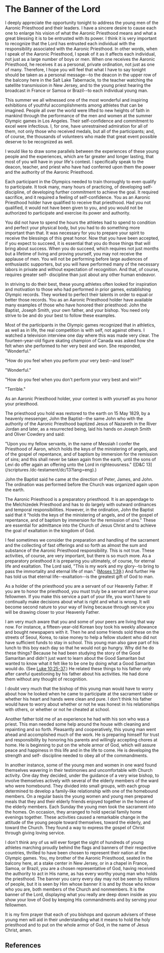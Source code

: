 # The Banner of the Lord

I deeply appreciate the opportunity tonight to address the young men of the
Aaronic Priesthood and their leaders. I have a sincere desire to cause each
one to enlarge his vision of what the Aaronic Priesthood means and what a
great blessing it is to be entrusted with its power. I think it is very
important to recognize that the Lord has entrusted each individual with the
responsibility associated with the Aaronic Priesthood. In other words, when I
speak of the Aaronic Priesthood, I speak of it as it affects each individual,
not just as a large number of boys or men. When one receives the Aaronic
Priesthood, he receives it as a personal, private ordination, not just as one
of many. Therefore, I hope you will feel that what I have to say tonight
should be taken as a personal message--to the deacon in the upper row of the
balcony here in the Salt Lake Tabernacle, to the teacher watching the
satellite transmission in New Jersey, and to the young priest hearing the
broadcast in France or Samoa or Brazil--to each individual young man.

This summer we all witnessed one of the most wonderful and inspiring
exhibitions of youthful accomplishments among athletes that can be imagined.
People all over the world were lifted to new heights of faith in mankind
through the performance of the men and women at the summer Olympic games in
Los Angeles. Their self-confidence and commitment to excel were infectious. I,
for one, have unrestrained admiration for all of them, not only those who
received medals, but all of the participants; and, of course, the thousands of
volunteers who made that great event possible deserve to be recognized as
well.

I would like to draw some parallels between the experiences of these young
people and the experiences, which are far greater and longer lasting, that
most of you will have in your life's contest. I specifically speak to the
deacon, teacher, and priest who have had conferred upon them the power and the
authority of the Aaronic Priesthood.

Each participant in the Olympics needed to train thoroughly to even qualify to
participate. It took many, many hours of practicing, of developing self-
discipline, of developing further commitment to achieve the goal. It required
sacrifice, and it required a feeling of self-confidence. You as an Aaronic
Priesthood holder have qualified to receive that priesthood. Had you not
qualified, it would not have been given to you, and you would not be
authorized to participate and exercise its power and authority.

You did not have to spend the hours the athletes had to spend to condition and
perfect your physical body, but you had to do something more important than
that. It was necessary for you to prepare your spirit to receive the blessings
of this great honor. Now that you have been accepted, if you expect to
succeed, it is essential that you do those things that will bring about
success. When you do succeed, which requires not just months but a lifetime of
living and proving yourself, you may not receive the applause of men. You will
not be performing before large audiences of enthusiastic supporters, but you
will have performed many of the necessary labors in private and without
expectation of recognition. And that, of course, requires greater self-
discipline than just about any other human endeavor.

In striving to do their best, these young athletes often looked for
inspiration and motivation to those who had performed in prior games,
establishing Olympic records. They worked to perfect their talents in order to
equal or better those records. You as an Aaronic Priesthood holder have
available many examples of those who have honored their priesthood: John the
Baptist, Joseph Smith, your own father, and your bishop. You need only strive
to be and do your best to follow these examples.

Most of the participants in the Olympic games recognized that in athletics, as
well as in life, the real competition is with self, not against others. I
watched a television interview one day where this was made very clear. The
fourteen-year-old figure skating champion of Canada was asked how she felt
when she performed to her very best and won. She responded, "Wonderful."

"How do you feel when you perform your very best--and lose?"

"Wonderful."

"How do you feel when you don't perform your very best and win?"

"Terrible."

As an Aaronic Priesthood holder, your contest is with yourself as you honor
your priesthood.

The priesthood you hold was restored to the earth on 15 May 1829, by a
heavenly messenger, John the Baptist--the same John who with the authority of
the Aaronic Priesthood baptized Jesus of Nazareth in the River Jordan and
later, as a resurrected being, laid his hands on Joseph Smith and Oliver
Cowdery and said:

"Upon you my fellow servants, in the name of Messiah I confer the Priesthood
of Aaron, which holds the keys of the ministering of angels, and of the gospel
of repentance, and of baptism by immersion for the remission of sins; and this
shall never be taken again from the earth, until the sons of Levi do offer
again an offering unto the Lord in righteousness." ([D&amp;C 13](/scriptures
/dc-testament/dc/13?lang=eng).)

John the Baptist said he came at the direction of Peter, James, and John. The
ordination was performed before the Church was organized again upon the earth.

The Aaronic Priesthood is a preparatory priesthood. It is an appendage to the
Melchizedek Priesthood and has to do largely with outward ordinances and
temporal responsibilities. However, in the ordination, John the Baptist said
that it "holds the keys of the ministering of angels, and of the gospel of
repentance, and of baptism by immersion for the remission of sins." These are
essential for admittance into the Church of Jesus Christ and to achieve the
goal of exaltation in the kingdom of God.

I feel sometimes we consider the preparation and handling of the sacrament and
the collecting of fast offerings and so forth as almost the sum and substance
of the Aaronic Priesthood responsibility. This is not true. These activities,
of course, are very important, but there is so much more. As a preparatory
priesthood it is preparing you ultimately, of course, for eternal life and
exaltation. The Lord said, "This is my work and my glory--to bring to pass the
immortality and eternal life of man." ([Moses
1:39](/scriptures/pgp/moses/1.39?lang=eng#38).) And further He has told us
that eternal life--exaltation--is the greatest gift of God to man.

As a holder of the priesthood you are a servant of our Heavenly Father. If you
are to honor the priesthood, you must truly be a servant and serve your
fellowmen. If you make this service a part of your life, you won't have to
continually make decisions about what is right and what is wrong. It will
become second nature to your way of living because through service you will be
drawing closer to your Heavenly Father.

I am very much aware that you and some of your peers are living that way now.
For instance, a fifteen-year-old Korean boy took his weekly allowance and
bought newspapers with it. Then he and some friends sold these on the streets
of Seoul, Korea, to raise money to help a fellow student who did not have
sufficient funds to stay in school. This young man also gave part of his lunch
to this boy each day so that he would not go hungry. Why did he do these
things? Because he had been studying the story of the Good Samaritan and
didn't just want to learn about the Good Samaritan but wanted to know what it
felt like to be one by doing what a Good Samaritan would do. (See [Luke
10:25-37](/scriptures/nt/luke/10.25-37?lang=eng#24).) He related these things
to his father only after careful questioning by his father about his
activities. He had done them without any thought of recognition.

I doubt very much that the bishop of this young man would have to worry about
how he looked when he came to participate at the sacrament table or whether
his heart and hands were clean and pure. I don't think his father would have
to worry about whether or not he was honest in his relationships with others,
or whether or not he cheated at school.

Another father told me of an experience he had with his son who was a priest.
This man needed some help around the house with cleaning and repainting and so
forth. Pleasantly and cooperatively, this young man went ahead and
accomplished much of the work. He is preparing himself for trust and
responsibility by honoring his parents and willingly accepting chores at home.
He is beginning to put on the whole armor of God, which will assure peace and
happiness in this life and in the life to come. He is developing the strength
and self- discipline needed to obey all of the commandments.

In another instance, some of the young men and women in one ward found
themselves wavering in their testimonies and uncomfortable with Church
activity. One day they decided, under the guidance of a very wise bishop, to
involve themselves actively with several of the elderly members of the ward
who were homebound. They divided into small groups, with each group determined
to develop a family-like relationship with one of the homebound members. On a
regular basis the young women and young men prepared meals that they and their
elderly friends enjoyed together in the homes of the elderly members. Each
Sunday the young men took the sacrament into the homes. On occasion, they
arranged to hold special family home evenings together. These activities
caused a remarkable change in the attitude of the young people toward
themselves, toward the elderly, and toward the Church. They found a way to
express the gospel of Christ through giving loving service.

I don't think any of us will ever forget the sight of hundreds of young
athletes marching proudly behind the flags and banners of their respective
countries, thrilled to have been chosen to represent their nation at the
Olympic games. You, my brother of the Aaronic Priesthood, seated in the
balcony here, at a stake center in New Jersey, or in a chapel in France,
Samoa, or Brazil, you are a chosen representative of God, having received the
authority to act in His name, as has every worthy young man who holds the
priesthood. The banner you carry every day may not be seen by millions of
people, but it is seen by Him whose banner it is and by those who know who you
are, both members of the Church and nonmembers. It is the banner of the Lord,
displaying what you really are deep down inside as you show your love of God
by keeping His commandments and by serving your fellowmen.

It is my firm prayer that each of you bishops and quorum advisers of these
young men will aid in their understanding what it means to hold the holy
priesthood and to put on the whole armor of God, in the name of Jesus Christ,
amen.

## References

